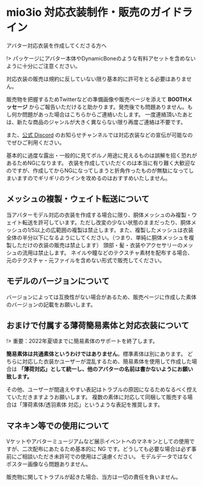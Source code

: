 # mio3io 対応衣装制作・販売のガイドライン <!-- {docsify-ignore-all} -->

アバター対応衣装を作成してくださる方へ

!> パッケージにアバター本体やDynamicBoneのような有料アセットを含めないように十分にご注意ください。

対応衣装の販売は規約に反していない限り基本的に許可をとる必要はありません。

販売物を把握するためTwitterなどの準備画像や販売ページを添えて **BOOTHメッセージ** からご報告いただけると助かります。発売後でも問題ありません。もし何か問題があった場合はこちらからご連絡いたします。
一度連絡頂いたあとは、新たな商品のジャンルが大きく異ならない限り再度ご連絡は不要です。

また、[公式 Discord](contact.md?id=公式discordサーバー) のお知らせチャンネルでは対応衣装などの宣伝が可能なのでぜひご利用ください。

基本的に過度な露出・一般的に見てポルノ用途に見えるものは誤解を招く恐れがあるためNGになります。
衣装を作成していただくのは本当に有り難く大歓迎なのですが、作成してからNGになってしまうと折角作ったものが無駄になってしまいますのでギリギリのラインを攻めるのはおすすめいたしません。

## メッシュの複製・ウェイト転送について

当アバターモデル対応の衣装を作成する場合に限り、胴体メッシュのみ複製・ウェイト転送を許可しています。ただし改変の少ない状態のままだったり、胴体メッシュの1/5以上の広範囲の複製は禁止します。また、複製したメッシュは衣装全体の半分以下になるようにしてください。（つまり、単純に胴体メッシュを複製しただけの衣装の販売は禁止します）
頭部・髪・衣装やアクセサリーのメッシュの流用は禁止します。
ネイルや瞳などのテクスチャ素材を配布する場合、元のテクスチャ・元ファイルを含めない形式で販売してください。

## モデルのバージョンについて

バージョンによっては互換性がない場合があるため、販売ページに作成した素体のバージョンの記載をお願いします。

## おまけで付属する薄荷簡易素体と対応衣装について

!> 重要：2022年夏頃までに簡易素体のサポートを終了します。

**簡易素体は共通素体というわけではありません**。標準素体は別にあります。
どちらに対応した衣装かユーザーが混乱するため、簡易素体を使用して作成した場合は **「薄荷対応」として統一し、他のアバターの名前は書かないようにお願い致します。**

その他、ユーザーが間違えやすい表記はトラブルの原因になるためなるべく控えていただきますようお願いします。
複数の素体に対応して同梱して販売する場合は「薄荷素体/透羽素体 対応」というような表記を推奨します。


## マネキン等での使用について

Vケットやアバターミュージアムなど展示イベントへのマネキンとしての使用ですが、二次配布にあたるため基本的に NG です。どうしても必要な場合は必ず事前にご相談いただき未許可での使用はご遠慮ください。
モデルデータではなくポスター画像なら問題ありません。

販売物に関してトラブルが起きた場合、当方は一切の責任を負いません。